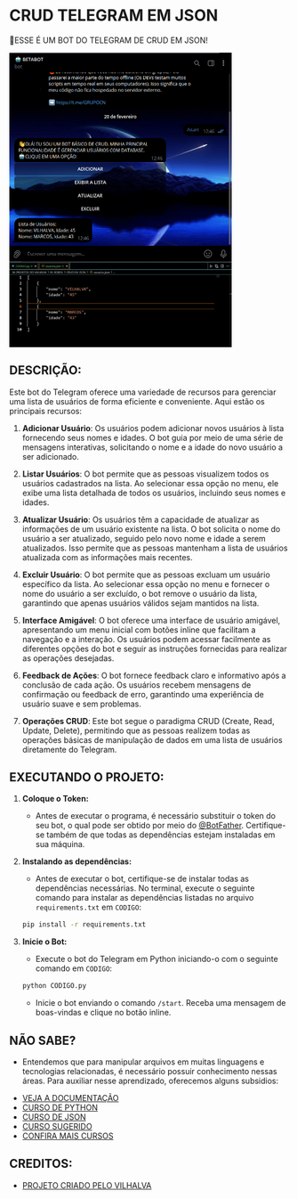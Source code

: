 # CRUD TELEGRAM EM JSON
🤤ESSE É UM BOT DO TELEGRAM DE CRUD EM JSON!

<img src="./IMAGENS/FOTO_1.png" align="center" width="400"> <br>
<img src="./IMAGENS/FOTO_2.png" align="center" width="400"> <br>

## DESCRIÇÃO:
Este bot do Telegram oferece uma variedade de recursos para gerenciar uma lista de usuários de forma eficiente e conveniente. Aqui estão os principais recursos:

1. **Adicionar Usuário**: Os usuários podem adicionar novos usuários à lista fornecendo seus nomes e idades. O bot guia por meio de uma série de mensagens interativas, solicitando o nome e a idade do novo usuário a ser adicionado.

2. **Listar Usuários**: O bot permite que as pessoas visualizem todos os usuários cadastrados na lista. Ao selecionar essa opção no menu, ele exibe uma lista detalhada de todos os usuários, incluindo seus nomes e idades.

3. **Atualizar Usuário**: Os usuários têm a capacidade de atualizar as informações de um usuário existente na lista. O bot solicita o nome do usuário a ser atualizado, seguido pelo novo nome e idade a serem atualizados. Isso permite que as pessoas mantenham a lista de usuários atualizada com as informações mais recentes.

4. **Excluir Usuário**: O bot permite que as pessoas excluam um usuário específico da lista. Ao selecionar essa opção no menu e fornecer o nome do usuário a ser excluído, o bot remove o usuário da lista, garantindo que apenas usuários válidos sejam mantidos na lista.

5. **Interface Amigável**: O bot oferece uma interface de usuário amigável, apresentando um menu inicial com botões inline que facilitam a navegação e a interação. Os usuários podem acessar facilmente as diferentes opções do bot e seguir as instruções fornecidas para realizar as operações desejadas.

6. **Feedback de Ações**: O bot fornece feedback claro e informativo após a conclusão de cada ação. Os usuários recebem mensagens de confirmação ou feedback de erro, garantindo uma experiência de usuário suave e sem problemas.

7. **Operações CRUD**: Este bot segue o paradigma CRUD (Create, Read, Update, Delete), permitindo que as pessoas realizem todas as operações básicas de manipulação de dados em uma lista de usuários diretamente do Telegram.

## EXECUTANDO O PROJETO:
1. **Coloque o Token:**
   - Antes de executar o programa, é necessário substituir o token do seu bot, o qual pode ser obtido por meio do [@BotFather](https://t.me/BotFather). Certifique-se também de que todas as dependências estejam instaladas em sua máquina. 

2. **Instalando as dependências:**
   - Antes de executar o bot, certifique-se de instalar todas as dependências necessárias. No terminal, execute o seguinte comando para instalar as dependências listadas no arquivo `requirements.txt` em `CODIGO`:
   ```bash
   pip install -r requirements.txt
   ```

3. **Inicie o Bot:**
   - Execute o bot do Telegram em Python iniciando-o com o seguinte comando em `CODIGO`:
   ```bash
   python CODIGO.py
   ```

   - Inicie o bot enviando o comando `/start`. Receba uma mensagem de boas-vindas e clique no botão inline.

## NÃO SABE?
- Entendemos que para manipular arquivos em muitas linguagens e tecnologias relacionadas, é necessário possuir conhecimento nessas áreas. Para auxiliar nesse aprendizado, oferecemos alguns subsidios:
* [VEJA A DOCUMENTAÇÃO](https://python-telegram-bot.org/)
* [CURSO DE PYTHON](https://github.com/VILHALVA/CURSO-DE-PYTHON)
* [CURSO DE JSON](https://github.com/VILHALVA/CURSO-DE-JSON)
* [CURSO SUGERIDO](https://github.com/VILHALVA/CURSO-DE-TELEBOT)
* [CONFIRA MAIS CURSOS](https://github.com/VILHALVA?tab=repositories&q=+topic:CURSO)

## CREDITOS:
- [PROJETO CRIADO PELO VILHALVA](https://github.com/VILHALVA)
